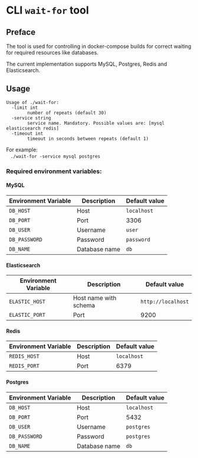 # CLI `wait-for` tool

## Preface
The tool is used for controlling in docker-compose builds for correct waiting for required resources like databases.

The current implementation supports MySQL, Postgres, Redis and Elasticsearch.

## Usage
```shell
Usage of ./wait-for:
  -limit int
    	number of repeats (default 30)
  -service string
    	service name. Mandatory. Possible values are: [mysql elasticsearch redis]
  -timeout int
    	timeout in seconds between repeats (default 1)
```

For example:  
&nbsp;&nbsp;&nbsp;```./wait-for -service mysql postgres```

### Required environment variables:
#### MySQL
|Environment Variable|Description|Default value|
| --- | --- | --- |
|`DB_HOST`|Host|`localhost`|
|`DB_PORT`|Port|3306|
|`DB_USER`|Username|`user`|
|`DB_PASSWORD`|Password|`password`|
|`DB_NAME`|Database name|`db`|
#### Elasticsearch
|Environment Variable|Description|Default value|
| --- | --- | --- |
|`ELASTIC_HOST`|Host name with schema|`http://localhost`|
|`ELASTIC_PORT`|Port|9200|
#### Redis
|Environment Variable|Description|Default value|
| --- | --- | --- |
|`REDIS_HOST`|Host|`localhost`|
|`REDIS_PORT`|Port|6379|
#### Postgres
|Environment Variable|Description|Default value|
| --- | --- | --- |
|`DB_HOST`|Host|`localhost`|
|`DB_PORT`|Port|5432|
|`DB_USER`|Username|`postgres`|
|`DB_PASSWORD`|Password|`postgres`|
|`DB_NAME`|Database name|`db`|